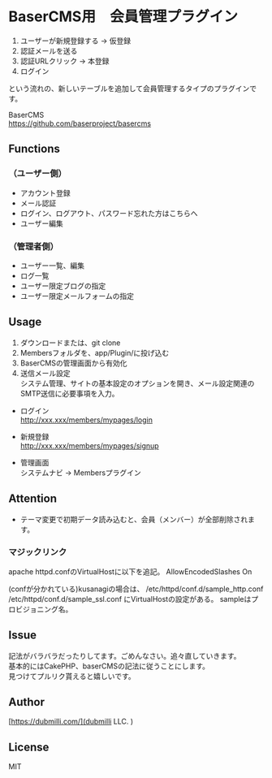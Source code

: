 
# BaserCMS用　会員管理プラグイン

  1. ユーザーが新規登録する -> 仮登録  
  2. 認証メールを送る  
  3. 認証URLクリック -> 本登録  
  4. ログイン  
  
という流れの、新しいテーブルを追加して会員管理するタイプのプラグインです。  

BaserCMS  
https://github.com/baserproject/basercms


## Functions

### （ユーザー側）
  - アカウント登録
  - メール認証
  - ログイン、ログアウト、パスワード忘れた方はこちらへ
  - ユーザー編集

### （管理者側）
  - ユーザー一覧、編集
  - ログ一覧
  - ユーザー限定ブログの指定
  - ユーザー限定メールフォームの指定

## Usage

  1. ダウンロードまたは、git clone
  2. Membersフォルダを、app/Plugin/に投げ込む
  3. BaserCMSの管理画面から有効化
  4. 送信メール設定  
システム管理、サイトの基本設定のオプションを開き、メール設定関連のSMTP送信に必要事項を入力。


  - ログイン  
  http://xxx.xxx/members/mypages/login

  - 新規登録  
  http://xxx.xxx/members/mypages/signup

  - 管理画面  
  システムナビ -> Membersプラグイン
  
## Attention

  - テーマ変更で初期データ読み込むと、会員（メンバー）が全部削除されます。

### マジックリンク

apache httpd.confのVirtualHostに以下を追記。
AllowEncodedSlashes On

(confが分かれている)kusanagiの場合は、
/etc/httpd/conf.d/sample_http.conf
/etc/httpd/conf.d/sample_ssl.conf
にVirtualHostの設定がある。
sampleはプロビジョニング名。


## Issue

記法がバラバラだったりしてます。ごめんなさい。追々直していきます。  
基本的にはCakePHP、baserCMSの記法に従うことにします。  
見つけてプルリク貰えると嬉しいです。  


## Author

[https://dubmilli.com/](dubmilli LLC. )

## License

MIT
